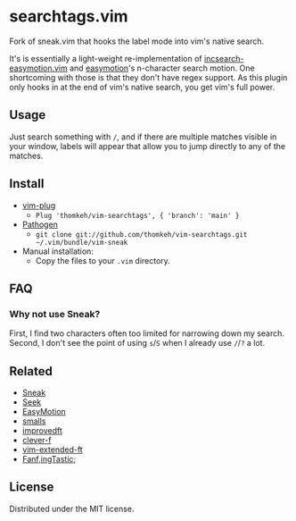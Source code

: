 searchtags.vim
==============

Fork of sneak.vim that hooks the label mode into vim's native search.

It's is essentially a light-weight re-implementation of
[incsearch-easymotion.vim](https://github.com/haya14busa/incsearch-easymotion.vim)
and [easymotion](https://github.com/easymotion/vim-easymotion)'s n-character search motion.
One shortcoming with those is that they don't have regex support.
As this plugin only hooks in at the end of vim's native search, you get vim's full power.

Usage
-----

Just search something with `/`, and if there are multiple matches visible in your window,
labels will appear that allow you to jump directly to any of the matches.

Install
-------

- [vim-plug](https://github.com/junegunn/vim-plug)
  - `Plug 'thomkeh/vim-searchtags', { 'branch': 'main' }`
- [Pathogen](https://github.com/tpope/vim-pathogen)
  - `git clone git://github.com/thomkeh/vim-searchtags.git ~/.vim/bundle/vim-sneak`
- Manual installation:
  - Copy the files to your `.vim` directory.

FAQ
---

### Why not use Sneak?

First, I find two characters often too limited for narrowing down my search.
Second, I don't see the point of using `s`/`S` when I already use `/`/`?` a lot.

Related
-------

* [Sneak](http://github.com/justinmk/vim-sneak)
* [Seek](https://github.com/goldfeld/vim-seek)
* [EasyMotion](https://github.com/Lokaltog/vim-easymotion)
* [smalls](https://github.com/t9md/vim-smalls)
* [improvedft](https://github.com/chrisbra/improvedft)
* [clever-f](https://github.com/rhysd/clever-f.vim)
* [vim-extended-ft](https://github.com/svermeulen/vim-extended-ft)
* [Fanf,ingTastic;](https://github.com/dahu/vim-fanfingtastic)

License
-------

Distributed under the MIT license.
